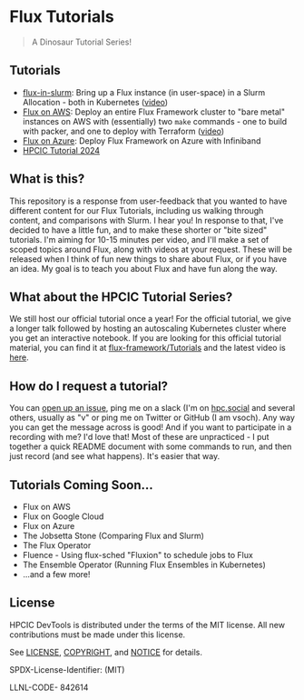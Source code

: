 # Flux Tutorials

> A Dinosaur Tutorial Series! 

## Tutorials

- [flux-in-slurm](tutorial/flux-in-slurm): Bring up a Flux instance (in user-space) in a Slurm Allocation - both in Kubernetes ([video](https://youtu.be/8ZkSLV0m7To?si=WqWKCe2jvRuTXvlJ)) 
- [Flux on AWS](tutorial/aws): Deploy an entire Flux Framework cluster to "bare metal" instances on AWS with (essentially) two `make` commands - one to build with packer, and one to deploy with Terraform ([video](https://youtu.be/LJh-ab6fAqE?si=dIzScA530N7lXs_7))
- [Flux on Azure](tutorial/azure): Deploy Flux Framework on Azure with Infiniband
- [HPCIC Tutorial 2024](https://youtu.be/Dt4CSZWSEJE?si=b2O7lQrJixcKh-EJ)

## What is this?

This repository is a response from user-feedback that you wanted to have different content for our Flux Tutorials, including us walking through content, and comparisons with Slurm. I hear you! In response to that, I've decided to have a little fun, and to make these shorter or "bite sized" tutorials. I'm aiming for 10-15 minutes per video, and I'll make a set of scoped topics around Flux, along with videos at your request. These will be released when I think of fun new things to share about Flux, or if you have an idea. My goal is to teach you about Flux and have fun along the way.

## What about the HPCIC Tutorial Series?

We still host our official tutorial once a year! For the official tutorial, we give a longer talk followed by hosting an autoscaling Kubernetes cluster where you get an interactive notebook. If you are looking for this official tutorial material, you can find it at [flux-framework/Tutorials](https://github.com/flux-framework/Tutorials) and the latest video is [here](https://youtu.be/Dt4CSZWSEJE?si=b2O7lQrJixcKh-EJ). 

## How do I request a tutorial?

You can [open up an issue](https://github.com/converged-computing/flux-tutorials/issues), ping me on a slack (I'm on [hpc.social](https://hpc.social) and several others, usually as "v" or ping me on Twitter or GitHub (I am vsoch). Any way you can get the message across is good! And if you want to participate in a recording with me? I'd love that! Most of these are unpracticed - I put together a quick README document with some commands to run, and then just record (and see what happens). It's easier that way.

## Tutorials Coming Soon...

 - Flux on AWS
 - Flux on Google Cloud
 - Flux on Azure
 - The Jobsetta Stone (Comparing Flux and Slurm)
 - The Flux Operator
 - Fluence - Using flux-sched "Fluxion" to schedule jobs to Flux
 - The Ensemble Operator (Running Flux Ensembles in Kubernetes)
 - ...and a few more!

## License

HPCIC DevTools is distributed under the terms of the MIT license.
All new contributions must be made under this license.

See [LICENSE](https://github.com/converged-computing/cloud-select/blob/main/LICENSE),
[COPYRIGHT](https://github.com/converged-computing/cloud-select/blob/main/COPYRIGHT), and
[NOTICE](https://github.com/converged-computing/cloud-select/blob/main/NOTICE) for details.

SPDX-License-Identifier: (MIT)

LLNL-CODE- 842614
